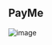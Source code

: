 ## PayMe
![image](https://user-images.githubusercontent.com/21297341/67994020-0be2a080-fc22-11e9-89c5-43b179d72c9a.png)
